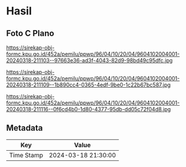 # Hasil

## Foto C Plano

https://sirekap-obj-formc.kpu.go.id/452a/pemilu/ppwp/96/04/10/20/04/9604102004001-20240318-211103--97663e36-ad3f-4043-82d9-98bd49c95dfc.jpg

https://sirekap-obj-formc.kpu.go.id/452a/pemilu/ppwp/96/04/10/20/04/9604102004001-20240318-211109--1b890cc4-0365-4edf-9be0-1c22b67bc587.jpg

https://sirekap-obj-formc.kpu.go.id/452a/pemilu/ppwp/96/04/10/20/04/9604102004001-20240318-211116--0f6cd4b0-1d80-4377-95db-dd05c72f04d8.jpg


## Metadata

| Key        | Value               |
| ---------- | ------------------- |
| Time Stamp | 2024-03-18 21:30:00 |



